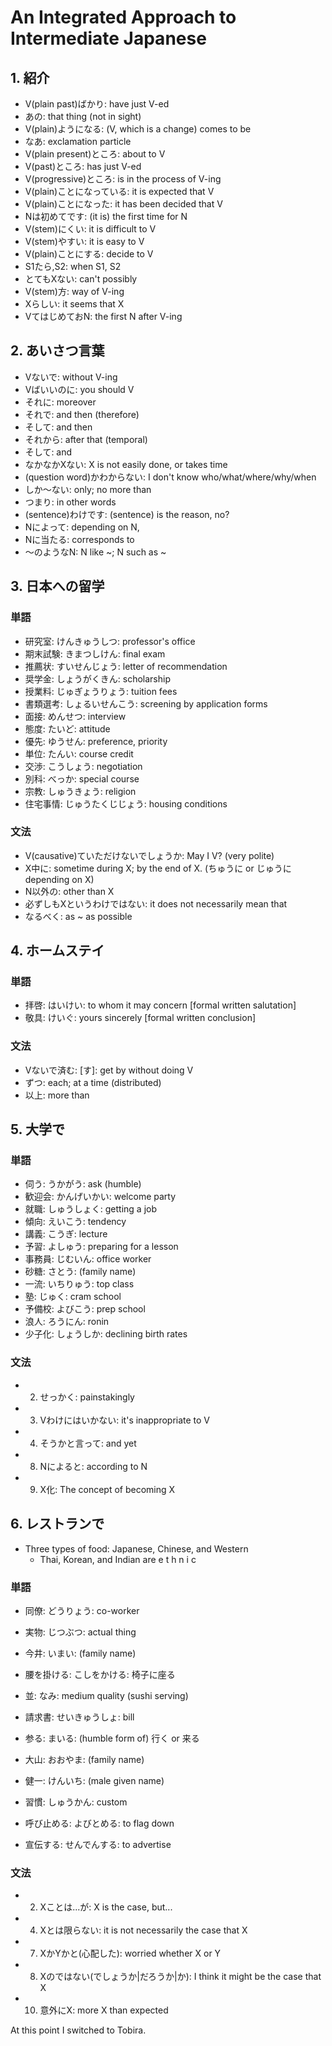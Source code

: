 # An Integrated Approach to Intermediate Japanese

## 1. 紹介

- V(plain past)ばかり: have just V-ed
- あの: that thing (not in sight)
- V(plain)ようになる: (V, which is a change) comes to be
- なあ: exclamation particle
- V(plain present)ところ: about to V
- V(past)ところ: has just V-ed
- V(progressive)ところ: is in the process of V-ing
- V(plain)ことになっている: it is expected that V
- V(plain)ことになった: it has been decided that V
- Nは初めてです: (it is) the first time for N
- V(stem)にくい: it is difficult to V
- V(stem)やすい: it is easy to V
- V(plain)ことにする: decide to V
- S1たら,S2: when S1, S2
- とてもXない: can't possibly
- V(stem)方: way of V-ing
- Xらしい: it seems that X
- VてはじめておN: the first N after V-ing

## 2. あいさつ言葉

- Vないで: without V-ing
- Vばいいのに: you should V
- それに: moreover
- それで: and then (therefore)
- そして: and then
- それから: after that (temporal)
- そして: and
- なかなかXない: X is not easily done, or takes time
- (question word)かわからない: I don't know who/what/where/why/when
- しか〜ない: only; no more than
- つまり: in other words
- (sentence)わけです: (sentence) is the reason, no?
- Nによって: depending on N,
- Nに当たる: corresponds to
- 〜のようなN: N like ~; N such as ~

## 3. 日本への留学

### 単語

- 研究室: けんきゅうしつ: professor's office
- 期末試験: きまつしけん: final exam
- 推薦状: すいせんじょう: letter of recommendation
- 奨学金: しょうがくきん: scholarship
- 授業料: じゅぎょうりょう: tuition fees
- 書類選考: しょるいせんこう: screening by application forms
- 面接: めんせつ: interview
- 態度: たいど: attitude
- 優先: ゆうせん: preference, priority
- 単位: たんい: course credit
- 交渉: こうしょう: negotiation
- 別科: べっか: special course
- 宗教: しゅうきょう: religion
- 住宅事情: じゅうたくじじょう: housing conditions

### 文法

- V(causative)ていただけないでしょうか: May I V? (very polite)
- X中に: sometime during X; by the end of X. (ちゅうに or じゅうに depending on X)
- N以外の: other than X
- 必ずしもXというわけではない: it does not necessarily mean that
- なるべく: as ~ as possible

## 4. ホームステイ

### 単語

- 拝啓: はいけい: to whom it may concern [formal written salutation]
- 敬具: けいぐ: yours sincerely [formal written conclusion]

### 文法

- Vないで済む: [す]: get by without doing V
- ずつ: each; at a time (distributed)
- 以上: more than

## 5. 大学で

### 単語

- 伺う: うかがう: ask (humble)
- 歓迎会: かんげいかい: welcome party
- 就職: しゅうしょく: getting a job
- 傾向: えいこう: tendency
- 講義: こうぎ: lecture
- 予習: よしゅう: preparing for a lesson
- 事務員: じむいん: office worker
- 砂糖: さとう: (family name)
- 一流: いちりゅう: top class
- 塾: じゅく: cram school
- 予備校: よびこう: prep school
- 浪人: ろうにん: ronin
- 少子化: しょうしか: declining birth rates

### 文法

- 2. せっかく: painstakingly
- 3. Vわけにはいかない: it's inappropriate to V
- 4. そうかと言って: and yet
- 8. Nによると: according to N
- 9. X化: The concept of becoming X

## 6. レストランで

- Three types of food: Japanese, Chinese, and Western
  - Thai, Korean, and Indian are e t h n i c

### 単語

- 同僚: どうりょう: co-worker
- 実物: じつぶつ: actual thing

- 今井: いまい: (family name)
- 腰を掛ける: こしをかける: 椅子に座る
- 並: なみ: medium quality (sushi serving)
- 請求書: せいきゅうしょ: bill
- 参る: まいる: (humble form of) 行く or 来る

- 大山: おおやま: (family name)
- 健一: けんいち: (male given name)

- 習慣: しゅうかん: custom
- 呼び止める: よびとめる: to flag down
- 宣伝する: せんでんする: to advertise

### 文法

- 2. Xことは...が: X is the case, but...
- 4. Xとは限らない: it is not necessarily the case that X
- 7. XかYかと(心配した): worried whether X or Y
- 8. Xのではない(でしょうか|だろうか|か): I think it might be the case that X
- 10. 意外にX: more X than expected

At this point I switched to Tobira.
